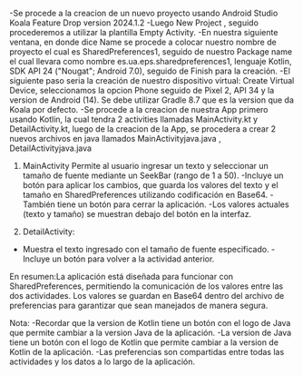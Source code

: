 -Se procede a la creacion de un nuevo proyecto usando Android Studio Koala Feature Drop version 2024.1.2 -Luego New Project , seguido procederemos a utilizar la plantilla Empty Activity.
-En nuestra siguiente ventana, en donde dice Name se procede a colocar nuestro nombre de proyecto el cual es SharedPreferences1, seguido de nuestro Package name el cual llevara como nombre es.ua.eps.sharedpreferences1,
lenguaje Kotlin, SDK API 24 ("Nougat"; Android 7.0), seguido de Finish para la creación.
-El siguiente paso seria la creación de nuestro dispositivo virtual: Create Virtual Device, seleccionamos la opcion Phone seguido de Pixel 2, API 34 y la version de Android (14).
Se debe utilizar Gradle 8.7 que es la version que da Koala por defecto.
-Se procede a la creacion de nuestra App primero usando Kotlin, la cual tendra 2 activities llamadas MainActivity.kt y DetailActivity.kt, luego de la creacion de la App, se procedera a crear 2 nuevos archivos en java llamados MainActivityjava.java , DetailActivityjava.java

1) MainActivity Permite al usuario ingresar un texto y seleccionar un tamaño de fuente mediante un SeekBar (rango de 1 a 50).
-Incluye un botón para aplicar los cambios, que guarda los valores del texto y el tamaño en SharedPreferences utilizando codificación en Base64.
-También tiene un botón para cerrar la aplicación.
-Los valores actuales (texto y tamaño) se muestran debajo del botón en la interfaz.

2) DetailActivity:
 - Muestra el texto ingresado con el tamaño de fuente especificado.
 -Incluye un botón para volver a la actividad anterior.

En resumen:La aplicación está diseñada para funcionar con SharedPreferences, permitiendo la comunicación de los valores entre las dos actividades. Los valores se guardan en Base64 dentro del archivo de preferencias para garantizar que sean manejados de manera segura.

Nota: -Recordar que la version de Kotlin tiene un botón con el logo de Java que permite cambiar a la version Java de la aplicación.
      -La version de Java tiene un botón con el logo de Kotlin que permite cambiar a la version de Kotlin de la aplicación.
      -Las preferencias son compartidas entre todas las actividades y los datos a lo largo de la aplicación.
